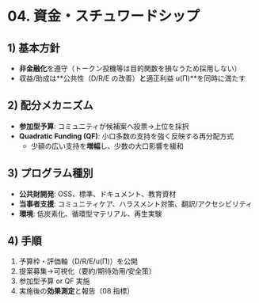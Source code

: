 # 04. 資金・スチュワードシップ

## 1) 基本方針
- **非金融化**を遵守（トークン投機等は目的関数を損なうため採用しない）
- 収益/助成は**公共性（D/R/E の改善）**と**適正利益 u(Π)**を同時に満たす

## 2) 配分メカニズム
- **参加型予算**: コミュニティが候補案へ投票→上位を採択
- **Quadratic Funding (QF)**: 小口多数の支持を強く反映する再分配方式
  - 少額の広い支持を**増幅**し、少数の大口影響を緩和

## 3) プログラム種別
- **公共財開発**: OSS、標準、ドキュメント、教育資材
- **当事者支援**: コミュニティケア、ハラスメント対策、翻訳/アクセシビリティ
- **環境**: 低炭素化、循環型マテリアル、再生実験

## 4) 手順
1. 予算枠・評価軸（D/R/E/u(Π)）を公開
2. 提案募集→可視化（要約/期待効用/安全策）
3. 参加型予算 or QF 実施
4. 実施後の**効果測定**と報告（08 指標）
